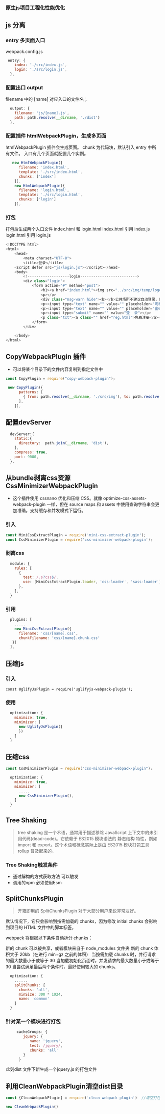 ### 原生js项目工程化性能优化

## js 分离

### entry 多页面入口
webpack.config.js
```js
 entry: {
    index: './src/index.js',
    login: './src/login.js',
  },
```
### 配置出口 output
filename 中的 [name] 对应入口的文件名；
```js
  output: {
    filename: 'js/[name].js',
    path: path.resolve(__dirname, './dist')
  },
```
### 配置插件 htmlWebpackPlugin，生成多页面
htmlWebpackPlugin 插件会生成页面。
chunk 为代码块，默认引入 entry 中所有文件。
入口有几个页面就配置几个实例。
```js
   new HtmlWebpackPlugin({
      filename: 'index.html',
      template: './src/index.html',
      chunks: ['index']
    }),
    new HtmlWebpackPlugin({
      filename: 'login.html',
      template: './src/login.html',
      chunks: ['login']
    }),
```

### 打包
打包后生成两个入口文件  index.html 和 login.html
index.html 引用 index.js  login.html  引用 login.js

```js
<!DOCTYPE html>
<html>
	<head>
		<meta charset="UTF-8">
		<title>登录</title>
	<script defer src="js/login.js"></script></head>
	<body>
		<!-------------------login-------------------------->
		<div class="login">
			<form action="#" method="post">
				<h1><a href="index.html"><img src="../src/img/temp/logo.png"></a></h1>
				<p></p>
				<div class="msg-warn hide"><b></b>公共场所不建议自动登录，以防账号丢失</div>
				<p><input type="text" name="" value="" placeholder="昵称/邮箱/手机号"></p>
				<p><input type="text" name="" value="" placeholder="密码"></p>
				<p><input type="submit" name="" value="登  录"></p>
				<p class="txt"><a class="" href="reg.html">免费注册</a><a href="forget.html">忘记密码？</a></p>
			</form>
		</div>

	</body>
</html>
```

## CopyWebpackPlugin 插件
- 可以将某个目录下的文件内容复制到指定文件中
```js
const CopyPlugin = require("copy-webpack-plugin");
```

```js
 new CopyPlugin({
      patterns: [
        { from: path.resolve(__dirname, './src/img'), to: path.resolve(__dirname, './dist/img') },
      ],
    }),
```

##  配置devServer
```js
  devServer:{
    static:{
      directory:  path.join(__dirname, 'dist'),
    },
    compress: true,
    port: 9000,
  },
```


## 从bundle剥离css资源 CssMinimizerWebpackPlugin
 - 这个插件使用 cssnano 优化和压缩 CSS。就像 optimize-css-assets-webpack-plugin 一样，但在 source maps 和 assets 中使用查询字符串会更加准确，支持缓存和并发模式下运行。
### 引入
```js
const MiniCssExtractPlugin = require('mini-css-extract-plugin');
const CssMinimizerPlugin = require('css-minimizer-webpack-plugin');
```
### 剥离css
```js
  module: {
    rules: [
      {
        test: /.s?css$/,
        use: [MiniCssExtractPlugin.loader, 'css-loader', 'sass-loader'],
      },
    ],
  }
```
### 引用
```js
  plugins: [
    .....
    new MiniCssExtractPlugin({
      filename: 'css/[name].css',
      chunkFilename: 'css/[name].chunk.css'
   })
  ],
```    


## 压缩js
###  引入
```
const UglifyJsPlugin = require('uglifyjs-webpack-plugin');
```
###  使用
```js
  optimization: {
    minimize: true,
    minimizer: [
      new UglifyJsPlugin({
      })
    ]
  }
```


## 压缩css
```js
const CssMinimizerPlugin = require("css-minimizer-webpack-plugin");
```

```js
  optimization: {
    minimize: true,
    minimizer: [
      .....
      new CssMinimizerPlugin(),
    ]
  }
```

## Tree Shaking
> tree shaking 是一个术语，通常用于描述移除 JavaScript 上下文中的未引用代码(dead-code)。它依赖于 ES2015 模块语法的 静态结构 特性，例如 import 和 export。这个术语和概念实际上是由 ES2015 模块打包工具 rollup 普及起来的。

###  Tree Shaking触发条件
  -  通过解构的方式获取方法 可以触发
  -  调用的npm  必须使用Esm


## SplitChunksPlugin
> 开箱即用的 SplitChunksPlugin 对于大部分用户来说非常友好。

默认情况下，它只会影响到按需加载的 chunks，因为修改 initial chunks 会影响到项目的 HTML 文件中的脚本标签。

webpack 将根据以下条件自动拆分 chunks：

新的 chunk 可以被共享，或者模块来自于 node_modules 文件夹
新的 chunk 体积大于 20kb（在进行 min+gz 之前的体积）
当按需加载 chunks 时，并行请求的最大数量小于或等于 30
当加载初始化页面时，并发请求的最大数量小于或等于 30
当尝试满足最后两个条件时，最好使用较大的 chunks。

```js
  optimization: {
    ......
    splitChunks: {
      chunks: 'all',
      minSize: 300 * 1024,
      name: 'common'
    }
  }
```

### 针对某一个模块进行打包
```js
     cacheGroups: {
        jquery: {
           name: 'jquery',
           test: /jquery/,
           chunks: 'all'
        }
      }
```
此刻dist 文件下新生成一个jquery.js 的打包文件 

## 利用CleanWebpackPlugin清空dist目录
```js 
const {CleanWebpackPlugin} = require('clean-webpack-plugin')  //清空打包文件
```
```js
new CleanWebpackPlugin()
```